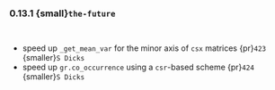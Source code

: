 ### 0.13.1 {small}`the-future`

```{rubric} Features
```

```{rubric} Performance
```
* speed up `_get_mean_var` for the minor axis of `csx` matrices {pr}`423` {smaller}`S Dicks`
* speed up `gr.co_occurrence` using a `csr`-based scheme {pr}`424` {smaller}`S Dicks`

```{rubric} Bug fixes
```


```{rubric} Misc
```
